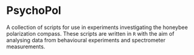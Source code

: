 # PsychoPol
A collection of scripts for use in experiments investigating the honeybee polarization compass. These scripts are written in ```R``` with the aim of analysing data from behavioural experiments and spectrometer measurements.
